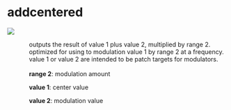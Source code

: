 
<a name=addcentered></a><br>
# <b>addcentered</b>
<img src="https://www.bespokesynth.com/docs/screenshots/addcentered.png"><br>
<div style="display:inline-block;margin-left:50px;">
outputs the result of value 1 plus value 2, multiplied by range 2. optimized for using to modulation value 1 by range 2 at a frequency. value 1 or value 2 are intended to be patch targets for modulators.<br/><br/>
<b>range 2</b>: modulation amount<br>

<b>value 1</b>: center value<br>

<b>value 2</b>: modulation value<br>
